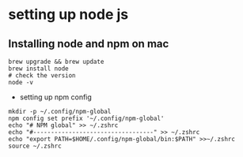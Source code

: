 # setting up node js

## Installing node and npm on mac

```
brew upgrade && brew update
brew install node
# check the version 
node -v
```

- setting up npm config
```
mkdir -p ~/.config/npm-global
npm config set prefix '~/.config/npm-global'
echo "# NPM global" >> ~/.zshrc
echo "#----------------------------------" >> ~/.zshrc
echo "export PATH=$HOME/.config/npm-global/bin:$PATH" >>~/.zshrc
source ~/.zshrc
```



